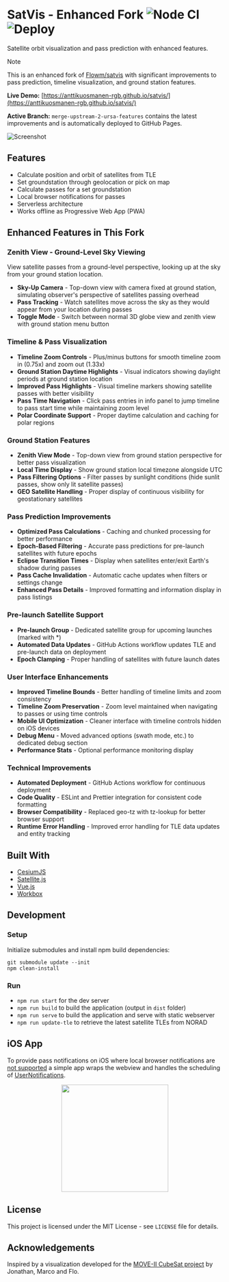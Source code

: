 # SatVis - Enhanced Fork ![Node CI](https://github.com/anttikuosmanen-rgb/satvis/workflows/Node%20CI/badge.svg) ![Deploy](https://github.com/anttikuosmanen-rgb/satvis/workflows/Deploy%20to%20GitHub%20Pages/badge.svg)

Satellite orbit visualization and pass prediction with enhanced features.

> [!NOTE]
> This is an enhanced fork of [Flowm/satvis](https://github.com/Flowm/satvis) with significant improvements to pass prediction, timeline visualization, and ground station features.
>
> **Live Demo:** [https://anttikuosmanen-rgb.github.io/satvis/](https://anttikuosmanen-rgb.github.io/satvis/)
>
> **Active Branch:** `merge-upstream-2-ursa-features` contains the latest improvements and is automatically deployed to GitHub Pages.

![Screenshot](https://anttikuosmanen-rgb.github.io/satvis/data/images/screenshot.png)

## Features
- Calculate position and orbit of satellites from TLE
- Set groundstation through geolocation or pick on map
- Calculate passes for a set groundstation
- Local browser notifications for passes
- Serverless architecture
- Works offline as Progressive Web App (PWA)

## Enhanced Features in This Fork

### Zenith View - Ground-Level Sky Viewing
View satellite passes from a ground-level perspective, looking up at the sky from your ground station location.

- **Sky-Up Camera** - Top-down view with camera fixed at ground station, simulating observer's perspective of satellites passing overhead
- **Pass Tracking** - Watch satellites move across the sky as they would appear from your location during passes
- **Toggle Mode** - Switch between normal 3D globe view and zenith view with ground station menu button

### Timeline & Pass Visualization
- **Timeline Zoom Controls** - Plus/minus buttons for smooth timeline zoom in (0.75x) and zoom out (1.33x)
- **Ground Station Daytime Highlights** - Visual indicators showing daylight periods at ground station location
- **Improved Pass Highlights** - Visual timeline markers showing satellite passes with better visibility
- **Pass Time Navigation** - Click pass entries in info panel to jump timeline to pass start time while maintaining zoom level
- **Polar Coordinate Support** - Proper daytime calculation and caching for polar regions

### Ground Station Features
- **Zenith View Mode** - Top-down view from ground station perspective for better pass visualization
- **Local Time Display** - Show ground station local timezone alongside UTC
- **Pass Filtering Options** - Filter passes by sunlight conditions (hide sunlit passes, show only lit satellite passes)
- **GEO Satellite Handling** - Proper display of continuous visibility for geostationary satellites

### Pass Prediction Improvements
- **Optimized Pass Calculations** - Caching and chunked processing for better performance
- **Epoch-Based Filtering** - Accurate pass predictions for pre-launch satellites with future epochs
- **Eclipse Transition Times** - Display when satellites enter/exit Earth's shadow during passes
- **Pass Cache Invalidation** - Automatic cache updates when filters or settings change
- **Enhanced Pass Details** - Improved formatting and information display in pass listings

### Pre-launch Satellite Support
- **Pre-launch Group** - Dedicated satellite group for upcoming launches (marked with *)
- **Automated Data Updates** - GitHub Actions workflow updates TLE and pre-launch data on deployment
- **Epoch Clamping** - Proper handling of satellites with future launch dates

### User Interface Enhancements
- **Improved Timeline Bounds** - Better handling of timeline limits and zoom consistency
- **Timeline Zoom Preservation** - Zoom level maintained when navigating to passes or using time controls
- **Mobile UI Optimization** - Cleaner interface with timeline controls hidden on iOS devices
- **Debug Menu** - Moved advanced options (swath mode, etc.) to dedicated debug section
- **Performance Stats** - Optional performance monitoring display

### Technical Improvements
- **Automated Deployment** - GitHub Actions workflow for continuous deployment
- **Code Quality** - ESLint and Prettier integration for consistent code formatting
- **Browser Compatibility** - Replaced geo-tz with tz-lookup for better browser support
- **Runtime Error Handling** - Improved error handling for TLE data updates and entity tracking

## Built With
- [CesiumJS](https://cesiumjs.org)
- [Satellite.js](https://github.com/shashwatak/satellite-js)
- [Vue.js](https://vuejs.org)
- [Workbox](https://developers.google.com/web/tools/workbox)

## Development

### Setup
Initialize submodules and install npm build dependencies:
```
git submodule update --init
npm clean-install
```

### Run
- `npm run start` for the dev server
- `npm run build` to build the application (output in `dist` folder)
- `npm run serve` to build the application and serve with static webserver
- `npm run update-tle` to retrieve the latest satellite TLEs from NORAD

## iOS App
To provide pass notifications on iOS where local browser notifications are [not
supported](https://developer.mozilla.org/en-US/docs/Web/API/Notifications_API#Browser_compatibility)
a simple app wraps the webview and handles the scheduling of
[UserNotifications](https://developer.apple.com/documentation/usernotifications).

<p align="center"><a href="https://apps.apple.com/app/satvis/id1441084766"><img src="src/assets/app-store-badge.svg" width="250" /></a></p>

## License
This project is licensed under the MIT License - see `LICENSE` file for details.

## Acknowledgements
Inspired by a visualization developed for the [MOVE-II CubeSat project](https://www.move2space.de) by Jonathan, Marco and Flo.

